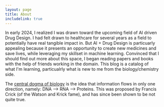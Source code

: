 ```yaml
---
layout: page
title: About
includelink: true
---
```


In early 2024, I realized I was drawn toward the upcoming field of AI driven Drug Design. I had felt drawn to healthcare for several years as a field to potentially have real tangible impact in. But AI + Drug Design is particuarly appealing because it presents an opportunity to create new medicines and save lives, while leveraging my skillset in machine learning. Convinced that I should find out more about this space, I began reading papers and books with the help of friends working in the domain. This blog is a catalog of what I'm learning, particualrly what is new to me from the biology/chemistry side.  

The [central dogma of biology](https://en.wikipedia.org/wiki/Central_dogma_of_molecular_biology) is the idea that information flows in only one direction, namely: DNA --> RNA --> Proteins. This was proposed by Francis Crick (of the Watson and Krick fame), and has since been shown to be not quite true. 
